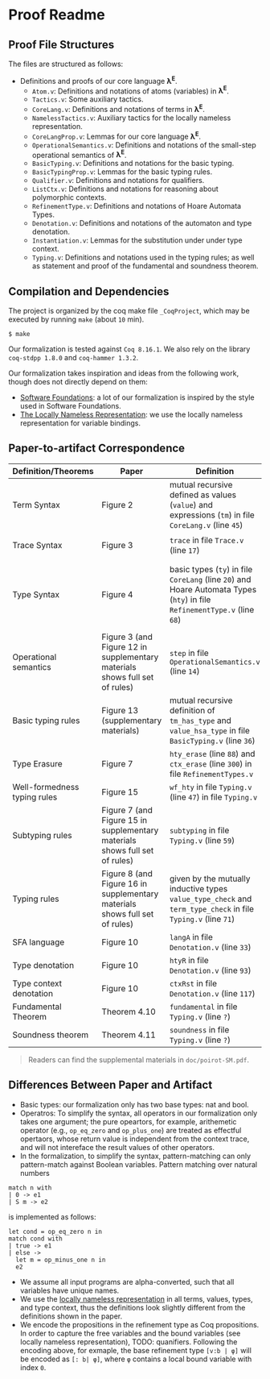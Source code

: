 # Proof Readme #

## Proof File Structures

The files are structured as follows:
+ Definitions and proofs of our core language **λ<sup>E</sup>**.
  - `Atom.v`: Definitions and notations of atoms (variables) in **λ<sup>E</sup>**.
  - `Tactics.v`: Some auxiliary tactics.
  - `CoreLang.v`: Definitions and notations of terms in **λ<sup>E</sup>**.
  - `NamelessTactics.v`: Auxiliary tactics for the locally nameless representation.
  - `CoreLangProp.v`: Lemmas for our core language **λ<sup>E</sup>**.
  - `OperationalSemantics.v`: Definitions and notations of the small-step operational semantics of **λ<sup>E</sup>**.
  - `BasicTyping.v`: Definitions and notations for the basic typing.
  - `BasicTypingProp.v`: Lemmas for the basic typing rules.
  - `Qualifier.v`: Definitions and notations for qualifiers.
  - `ListCtx.v`: Definitions and notations for reasoning about polymorphic contexts.
  - `RefinementType.v`: Definitions and notations of Hoare Automata Types.
  - `Denotation.v`: Definitions and notations of the automaton and type denotation.
  - `Instantiation.v`: Lemmas for the substitution under under type context.
  - `Typing.v`: Definitions and notations used in the typing rules; as well as statement and proof of the fundamental and soundness theorem.

## Compilation and Dependencies

The project is organized by the coq make file `_CoqProject`, which may be executed by running `make` (about `10` min).

    $ make

Our formalization is tested against `Coq 8.16.1`. We also rely on the library `coq-stdpp 1.8.0` and `coq-hammer 1.3.2`.

Our formalization takes inspiration and ideas from the following work, though does not directly depend on them:
- [Software Foundations](https://softwarefoundations.cis.upenn.edu/): a lot of our formalization is inspired by the style used in Software Foundations.
- [The Locally Nameless Representation](https://chargueraud.org/research/2009/ln/main.pdf): we use the locally nameless representation for variable bindings.

## Paper-to-artifact Correspondence

| Definition/Theorems          | Paper                                                                       | Definition                                                                                                                | Notation                        |
|------------------------------|-----------------------------------------------------------------------------|---------------------------------------------------------------------------------------------------------------------------|---------------------------------|
| Term Syntax                  | Figure 2                                                                    | mutual recursive defined as values (`value`) and expressions (`tm`) in file `CoreLang.v` (line `45`)                      |                                 |
| Trace Syntax                 | Figure 3                                                                    | `trace` in file `Trace.v` (line `17`)                                                                                     | `[ev{ op ~ v1 := v2 }]`         |
| Type Syntax                  | Figure 4                                                                    | basic types (`ty`) in file `CoreLang` (line `20`) and Hoare Automata Types (`hty`) in file `RefinementType.v` (line `68`) | `{: b `&#124;` ϕ }`, `-: t ⤑[: s `&#124;` A ▶ B ]`, and `[: s `&#124;` A ▶ B ]`                               |
| Operational semantics        | Figure 3 (and Figure 12 in supplementary materials shows full set of rules) | `step` in file `OperationalSemantics.v` (line `14`)                                                                       | `α '⊧' e '↪{' α' '}' e'`        |
| Basic typing rules           | Figure 13 (supplementary materials)                                         | mutual recursive definition of `tm_has_type` and `value_hsa_type` in file `BasicTyping.v` (line `36`)                     | `Γ ⊢t e ⋮t T` and `Γ ⊢t v ⋮v T` |
| Type Erasure                 | Figure 7                                                                    | `hty_erase` (line `88`) and `ctx_erase` (line `300`) in file `RefinementTypes.v`                                          | `⌊ τ ⌋` and `⌊ Γ ⌋*`            |
| Well-formedness typing rules | Figure 15                                                                   | `wf_hty` in file `Typing.v` (line `47`) in file `Typing.v`                                                                | `Γ ⊢WF τ`                       |
| Subtyping rules              | Figure 7 (and Figure 15 in supplementary materials shows full set of rules) | `subtyping` in file `Typing.v` (line `59`)                                                                                | `Γ ⊢ τ1 <⋮ τ2`                  |
| Typing rules                 | Figure 8 (and Figure 16 in supplementary materials shows full set of rules) | given by the mutually inductive types `value_type_check` and `term_type_check` in file `Typing.v` (line `71`)             | `Γ ⊢ e ⋮t τ` and `Γ ⊢ v ⋮v τ`   |
| SFA language                 | Figure 10                                                                   | `langA` in file `Denotation.v` (line `33`)                                                                                | `a⟦ A ⟧`                        |
| Type denotation              | Figure 10                                                                   | `htyR` in file `Denotation.v` (line `93`)                                                                                 | `⟦ τ ⟧`                         |
| Type context denotation      | Figure 10                                                                   | `ctxRst` in file `Denotation.v` (line `117`)                                                                              |                                 |
| Fundamental Theorem          | Theorem 4.10                                                                | `fundamental` in file `Typing.v` (line `?`)                                                                               |                                 |
| Soundness theorem            | Theorem 4.11                                                                | `soundness` in file `Typing.v` (line `?`)                                                                                 |                                 |
> Readers can find the supplemental materials in `doc/poirot-SM.pdf`.

## Differences Between Paper and Artifact

- Basic types: our formalization only has two base types: nat and bool.
- Operatros: To simplify the syntax, all operators in our formalization only takes one argument; the pure opeartors, for example, arithemetic operator (e.g., `op_eq_zero` and `op_plus_one`) are treated as effectful opertaors, whose return value is independent from the context trace, and will not intereface the result values of other operators.
- In the formalization, to simplify the syntax, pattern-matching can only pattern-match against Boolean variables. Pattern matching over natural numbers

```
match n with
| 0 -> e1
| S m -> e2
```

is implemented as follows:

```
let cond = op_eq_zero n in
match cond with
| true -> e1
| else ->
  let m = op_minus_one n in
  e2
```

- We assume all input programs are alpha-converted, such that all variables have unique names.
- We use the [locally nameless representation](https://chargueraud.org/research/2009/ln/main.pdf) in all terms, values, types, and type context, thus the definitions look slightly different from the definitions shown in the paper.
- We encode the propositions in the refinement type as Coq propositions. In order to capture the free variables and the bound variables (see locally nameless representation), TODO: quanifiers. Following the encoding above, for exmaple, the base refinement type `[v:b | φ]` will be encoded as `[: b| φ]`, where `φ` contains a local bound variable with index `0`.
